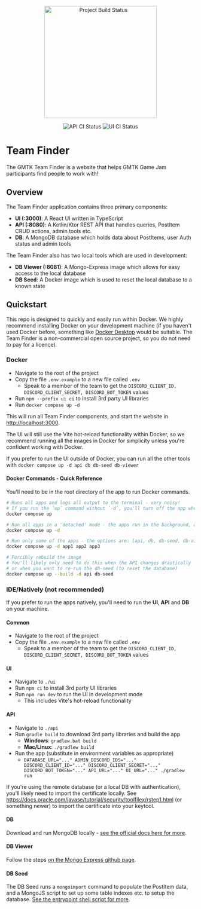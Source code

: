 <p align="center">
  <img width="300" src="https://raw.githubusercontent.com/GameMakersToolkit/team-finder/feature/make-it-look-good/ui/public/logos/header.png" alt="Project Build Status">
</p>
<p align="center">
  <img src="https://github.com/GameMakersToolkit/team-finder/actions/workflows/api-run-tests.yml/badge.svg" alt="API CI Status">
  <img src="https://github.com/GameMakersToolkit/team-finder/actions/workflows/ui-run-tests.yml/badge.svg" alt="UI CI Status">
</p>

# Team Finder

The GMTK Team Finder is a website that helps GMTK Game Jam participants find people to work with!

## Overview

The Team Finder application contains three primary components:
- **UI (:3000)**: A React UI written in TypeScript
- **API (:8080)**: A Kotlin/Ktor REST API that handles queries, PostItem CRUD actions, admin tools etc.
- **DB**: A MongoDB database which holds data about PostItems, user Auth status and admin tools

The Team Finder also has two local tools which are used in development:
- **DB Viewer (:8081)**: A Mongo-Express image which allows for easy access to the local database
- **DB Seed**: A Docker image which is used to reset the local database to a known state

## Quickstart

This repo is designed to quickly and easily run within Docker. We highly recommend installing Docker on your development
machine (if you haven't used Docker before, something like [Docker Desktop](https://www.docker.com/products/docker-desktop/) would be suitable.
The Team Finder is a non-commercial open source project, so you do not need to pay for a licence).

### Docker

* Navigate to the root of the project
* Copy the file `.env.example` to a new file called `.env`
  * Speak to a member of the team to get the `DISCORD_CLIENT_ID, DISCORD_CLIENT_SECRET, DISCORD_BOT_TOKEN` values
* Run `npm --prefix ui ci` to install 3rd party UI libraries
* Run `docker compose up -d`

This will run all Team Finder components, and start the website in [http://localhost:3000](http://localhost:3000).

The UI will still use the Vite hot-reload functionality within Docker, so we recommend running all the images in Docker
for simplicity unless you're confident working with Docker.

If you prefer to run the UI outside of Docker, you can run all the other tools with `docker compose up -d api db db-seed db-viewer`

#### Docker Commands - Quick Reference

You'll need to be in the root directory of the app to run Docker commands.

```bash
# Runs all apps and logs all output to the terminal - very noisy!
# If you run the `up` command without `-d`, you'll turn off the app when you close the log output
docker compose up

# Run all apps in a 'detached' mode - the apps run in the background, and don't take over your terminal
docker compose up -d

# Run only some of the apps - the options are: [api, db, db-seed, db-viewer, ui]
docker compose up -d app1 app2 app3

# Forcibly rebuild the image
# You'll likely only need to do this when the API changes drastically 
# or when you want to re-run the db-seed (to reset the database)
docker compose up --build -d api db-seed 
```

### IDE/Natively (not recommended)

If you prefer to run the apps natively, you'll need to run the **UI**, **API** and **DB** on your machine.

#### Common

* Navigate to the root of the project
* Copy the file `.env.example` to a new file called `.env`
  * Speak to a member of the team to get the `DISCORD_CLIENT_ID, DISCORD_CLIENT_SECRET, DISCORD_BOT_TOKEN` values

#### UI

* Navigate to `./ui`
* Run `npm ci` to install 3rd party UI libraries
* Run `npm run dev` to run the UI in development mode
  * This includes Vite's hot-reload functionality


#### API

* Navigate to `./api`
* Run `gradle build` to download 3rd party libraries and build the app
  * **Windows**: `gradlew.bat build`  
  * **Mac/Linux**: `./gradlew build` 
* Run the app (substitute in environment variables as appropriate)
  * `DATABASE_URL="..." ADMIN_DISCORD_IDS="..." DISCORD_CLIENT_ID="..." DISCORD_CLIENT_SECRET="..." DISCORD_BOT_TOKEN="..." API_URL="..." UI_URL="..." ./gradlew run`

If you're using the remote database (or a local DB with authentication), you'll likely need to import the certificate
locally. See https://docs.oracle.com/javase/tutorial/security/toolfilex/rstep1.html (or something newer) to import
the certificate into your keytool.


#### DB

Download and run MongoDB locally - [see the official docs here for more](https://www.mongodb.com/try/download/community).

#### DB Viewer

Follow the steps [on the Mongo Express github page](https://github.com/mongo-express/mongo-express).

#### DB Seed

The DB Seed runs a `mongoimport` command to populate the PostItem data, and a MongoJS script to set up some table 
indexes etc. to setup the database. [See the entrypoint shell script for more](https://github.com/GameMakersToolkit/team-finder/blob/main/db/seed/init.sh).